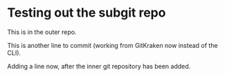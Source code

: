 Testing out the subgit repo
=========================================

This is in the outer repo.

This is another line to commit (working from GitKraken now instead of the CLI).

Adding a line now, after the inner git repository has been added.
